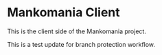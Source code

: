 # Mankomania Client

This is the client side of the Mankomania project.

This is a test update for branch protection workflow.
